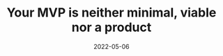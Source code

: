 ---
title: 'Your MVP is neither minimal, viable nor a product'
link: https://techcrunch.com/2022/05/03/your-mvp-is-not/
description: MVP is such a profound misnomer; a good MVP is not viable, and it is certainly not a product. Chances are it isn't minimal either, come to think of it.
tags: [product development, reading, startups]
content-type: reading
date: 2022-05-06
---